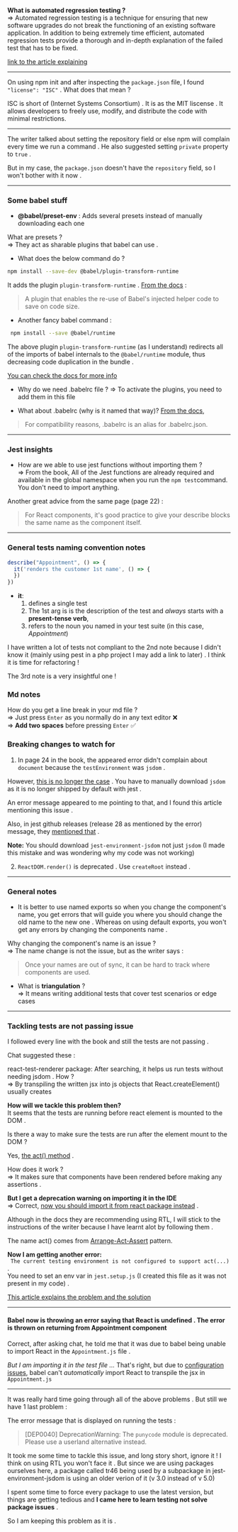**What is automated regression testing ?**  
=> Automated regression testing is a technique for ensuring that
new software upgrades do not break the functioning of an existing
software application. In addition to being extremely time
efficient, automated regression tests provide a thorough and
in-depth explanation of the failed test that has to be fixed.

[link to the article
explaining](https://www.perfecto.io/blog/automated-regression-testing#:~:text=Automated%20regression%20testing%20is%20a%20technique%20for%20ensuring%20that%20new,that%20has%20to%20be%20fixed.)

___
On using npm init and after inspecting the `package.json` file, I
found `"license": "ISC"` . What does that mean ?

ISC is short of (Internet Systems Consortium) .
It is as the MIT liscense .
It allows developers to freely use, modify, and distribute the
code with minimal restrictions.

___
The writer talked about setting the repository field or else npm
will complain every time we run a command . 
He also suggested setting `private` property to `true` . 

But in my case, the `package.json` doesn't have the `repository`
field, so I won't bother with it now . 
___

### Some babel stuff
- **@babel/preset-env** : Adds several presets instead of manually
  downloading each one

What are presets ?  
=> They act as sharable plugins that babel can use . 

- What does the below command do ?
```bash
npm install --save-dev @babel/plugin-transform-runtime
```

It adds the plugin `plugin-transform-runtime` . 
[From the
docs](https://babeljs.io/docs/babel-plugin-transform-runtime) : 
>A plugin that enables the re-use of Babel's injected helper code
>to save on code size.

- Another fancy babel command : 
```bash
 npm install --save @babel/runtime
```

The above plugin `plugin-transform-runtime` (as I understand)
redirects all of the imports of babel internals to the
`@babel/runtime` module, thus decreasing code duplication in the
bundle . 

[You can check the docs for more
info](https://babeljs.io/docs/babel-runtime)

- Why do we need .babelrc file ?
=> To activate the plugins, you need to add them in this file  

- What about .babelrc (why is it named that way)?
[From the
docs](https://babeljs.io/docs/config-files#supported-file-extensions), 
>For compatibility reasons, .babelrc is an alias for
>.babelrc.json.

___
### Jest insights

- How are we able to use jest functions without importing them ?  
=> From the book, All of the Jest functions are already required
and available in the global namespace when you run the `npm
test`command. You don't need to import anything.

Another great advice from the same page (page 22) : 
> For React components, it's good practice to give your describe blocks the same name as the component itself.

___
### General tests naming convention notes
```js
describe("Appointment", () => {
  it('renders the customer 1st name', () => {
  })
})
```

- **it**: 
  1. defines a single test
  2. The 1st arg is is the description of the test and *always* starts with a **present-tense verb**,
  3. refers to the noun you named in your test suite (in this
    case, _Appointment_)

I have written a lot of tests not compliant to the 2nd note
because I didn't know it (mainly using pest in a php project I may
add a link to later) . I think it is time for refactoring ! 

The 3rd note is a very insightful one !

### Md notes 

How do you get a line break in your md file ?  
=> Just press `Enter` as you normally do in any text editor ❌  
=> **Add two spaces** before pressing `Enter` ✅

### Breaking changes to watch for

1. In page 24 in the book, the appeared error didn't complain
   about `document` because the `testEnvironment` was `jsdom` . 

However, [this is no longer the
case](https://jestjs.io/blog/2021/05/25/jest-27#flipping-defaults)
. You have to manually download `jsdom` as it is no longer shipped
by default with jest .  

An error message appeared to me pointing to that, and I found
this article mentioning this issue . 

Also, in jest github releases (release 28 as mentioned by the
error) message, they [mentioned
that](https://github.com/jestjs/jest/releases/tag/v28.0.0) . 

**Note:** You should download `jest-environment-jsdom` not just
`jsdom` (I made this mistake and was wondering why my code was
not working)

2. `ReactDOM.render()` is deprecated . Use `createRoot` instead .
___


### General notes
- It is better to use named exports so when you change the
  component's name, you get errors that will guide you where you
  should change the old name to the new one . 
Whereas on using default exports, you won't get any errors by
changing the components name .

Why changing the component's name is an issue ?  
=> The name change is not the issue, but as the writer says :  
> Once your names are out of sync, it can be hard to track where components are used.


- What is **triangulation** ?  
=> It means writing additional tests that cover test scenarios or
edge cases

___
### Tackling tests are not passing issue
I followed every line with the book and still the tests are not
passing .

Chat suggested these : 

react-test-renderer package: After searching, it helps us run
tests without needing jsdom .
How ?  
=> By transpiling the written jsx into js objects that
React.createElement() usually creates

**How will we tackle this problem then?**  
It seems that the tests are running before react element is
mounted to the DOM . 

Is there a way to make sure the tests are run after the element
mount to the DOM ?

Yes, [the act()
method](https://legacy.reactjs.org/docs/test-utils.html#act) . 

How does it work ?  
=> It makes sure that components have been rendered before making
any assertions . 

**But I get a deprecation warning on importing it in the IDE**  
=> Correct, [now you should import it from react package
instead](https://react.dev/warnings/react-dom-test-utils) .

Although in the docs they are recommending using RTL, I will
stick to the instructions of the writer because I have learnt
alot by following them . 

The name act() comes from [
Arrange-Act-Assert](http://wiki.c2.com/?ArrangeActAssert)
pattern.

**Now I am getting another error:**  
` The current testing environment is not configured to support
act(...)` .  
You need to set an env var in `jest.setup.js` (I created this
file as it was not present in my code) . 

[This article explains the problem and the solution](https://react.dev/reference/react/act)

___

#### Babel now is throwing an error saying that React is undefined . The error is thrown on returning from Appointment component 

Correct, after asking chat, he told me that it was due to babel
being unable to import React in the `Appointment.js` file . 

*But I am importing it in the test file ...*
That's right, but due to [configuration issues](https://babeljs.io/docs/babel-preset-react#options), babel can't
*automatically* import React to transpile the jsx in
`Appointment.js`

___

It was really hard time going through all of the above problems . 
But still we have 1 last problem  :

The error message that is displayed on running the tests :   
>[DEP0040] DeprecationWarning: The `punycode` module is
>deprecated. Please use a userland alternative instead.

It took me some time to tackle this issue, and long story short,
ignore it !
I think on using RTL you won't face it .
But since we are using packages ourselves here, a package called
tr46 being used by a subpackage in jest-environment-jsdom is
using an older verion of it (v 3.0 instead of v 5.0)

I spent some time to force every package to use the latest
version, but things are getting tedious and **I came here to learn
testing not solve package issues** . 

So I am keeping this problem as it is . 




